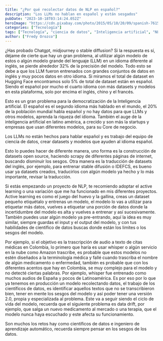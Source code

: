 ```yaml
---
title: "¿Por qué recolectar datos de NLP en español?"
description: "Los LLMs no hablan en español y están sesgados"
pubDate: "2023-10-18T03:14:24.052Z"
heroImage: "https://cdn.pixabay.com/photo/2015/05/10/20/09/spanish-761512_1280.jpg"
categories: ["Tecnología"]
tags: ["Tecnología", "ciencia de datos", "Inteligencia artificial", "NLP", "Español"]
author: ["Fredy Orozco"]
---
```


¿Has probado Chatgpt, midjourney o stable diffusion? Si la
respuesta es sí, déjame de cierte que hay un gran problema, al utilizar algún
modelo de estos o algún modelo grande del lenguaje (LLM) en un idioma diferente
al inglés, se pierde alrededor 32% de la precisión del modelo. Todo esto se
debe a que los LLM fueron entrenados con grandes conjuntos de datos en inglés y
muy pocos datos en otro idioma. Si miramos el total de dataset en Hugging Face encontramos
solo 5% de total de dataset están en español. Siendo el español por mucho el cuarto
idioma con más datasets y modelos en esta plataforma, solo por encima el inglés,
chino y el francés.

Esto es un gran problema para la democratización de la
Inteligencia artificial. El español es el segundo idioma más hablado en el
mundo, el 20% de la población mundial habla español y no hay datos para que
LLMs y otros modelos, aprenda la riqueza del idioma. También el auge de la
inteligencia artificial en latino américa, a crecido y son más la startups y
empresas que usan diferentes modelos, para su Core de negocio.

Los LLMs no están hechos para hablar español y es trabajo
del equipo de ciencia de datos, crear datasets y modelos que ayuden al idioma
español.

Esto lo puedes hacer de diferente manera, uno forma es la
construcción de datasets open source, haciendo scrapy de diferentes páginas de
internet, buscando disminuir los sesgos. Otra manera es la traducción de datasets
del inglés, por ejemplo, para entrenar stable difusión o IDEFCS, es bueno usar
ya datasets creados, traducirlos con algún modelo ya hecho y lo más importante,
revisar la traducción.

Si estás empezando un proyecto de NLP, te recomiendo adoptar
el active learning o una variación que me ha funcionado en mis diferentes
proyectos. Active learning es como el juego del huevo y la gallina, creas un
dataset pequeño etiquétalo y entrenas un modelo, el modelo lo vas a utilizar
para etiquetar más datos, vuelves a etiquetar una porción de datos donde la
incertidumbre del modelo es alta y vuelves a entrenar y así sucesivamente. También
puedes usar algún modelo ya pre-entrando, aquí la idea es muy similar, siempre
guardas el input y el output del modelo, y con tus habilidades de científico de
datos buscas donde están los limites o los sesgos del modelo.

Por ejemplo, si el objetivo es la trascripción de audio a
texto de citas médicas en Colombia, lo primero que haría es usar whisper o algún
servicio en la nube como Amazon trascribe, es probable que estos modelos no
estén diseñados a la terminología médica y fallé cuando trascriba el nombre de
algún medicamento o enfermedad, también es probable que con los diferentes acentos
que hay en Colombia, se muy complejo para el modelo y no detecté ciertas
palabras. Por ejemplo, whisper fue entrenado como muchos audios de España y
pocos de Latinoamérica.  Es por eso por
lo que ya tenemos en producción un modelo recolectando datos, el trabajo de los
científicos de datos, es identificar aquellos textos que no se transcribieron bien,
tener en mente los sesgos del modelo y así poder tener una versión 2.0, propia y
especializada al problema. Este va a seguir siendo el ciclo de vida del modelo,
recuerda que el siguiente problema es data drift, por ejemplo, que salga un nuevo
medicamento al mercado o una terapia, que el modelo nunca haya escuchado y este
afecta su funcionamiento.

Son muchos los retos hay como científicos de datos e ingeniero
de aprendizaje automático, recuerda siempre pensar en los sesgos de los datos.
